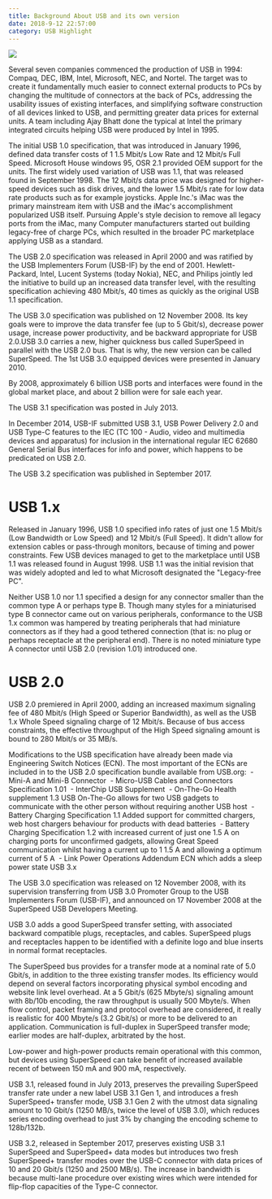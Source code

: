 ```yaml
---
title: Background About USB and its own version
date: 2018-9-12 22:57:00
category: USB Highlight
---
```


![](/img/3.jpg)

Several seven companies commenced the production of USB in 1994: Compaq, DEC, IBM, Intel, Microsoft, NEC, and Nortel. The target was to create it fundamentally much easier to connect external products to PCs by changing the multitude of connectors at the back of PCs, addressing the usability issues of existing interfaces, and simplifying software construction of all devices linked to USB, and permitting greater data prices for external units. A team including Ajay Bhatt done the typical at Intel the primary integrated circuits helping USB were produced by Intel in 1995.

<!-- more -->

The initial USB 1.0 specification, that was introduced in January 1996, defined data transfer costs of 1 1.5 Mbit/s Low Rate and 12 Mbit/s Full Speed. Microsoft House windows 95, OSR 2.1 provided OEM support for the units. The first widely used variation of USB was 1.1, that was released found in September 1998. The 12 Mbit/s data price was designed for higher-speed devices such as disk drives, and the lower 1.5 Mbit/s rate for low data rate products such as for example joysticks. Apple Inc.'s iMac was the primary mainstream item with USB and the iMac's accomplishment popularized USB itself. Pursuing Apple's style decision to remove all legacy ports from the iMac, many Computer manufacturers started out building legacy-free of charge PCs, which resulted in the broader PC marketplace applying USB as a standard.

The USB 2.0 specification was released in April 2000 and was ratified by the USB Implementers Forum (USB-IF) by the end of 2001. Hewlett-Packard, Intel, Lucent Systems (today Nokia), NEC, and Philips jointly led the initiative to build up an increased data transfer level, with the resulting specification achieving 480 Mbit/s, 40 times as quickly as the original USB 1.1 specification.

The USB 3.0 specification was published on 12 November 2008. Its key goals were to improve the data transfer fee (up to 5 Gbit/s), decrease power usage, increase power productivity, and be backward appropriate for USB 2.0.USB 3.0 carries a new, higher quickness bus called SuperSpeed in parallel with the USB 2.0 bus. That is why, the new version can be called SuperSpeed. The 1st USB 3.0 equipped devices were presented in January 2010.

By 2008, approximately 6 billion USB ports and interfaces were found in the global market place, and about 2 billion were for sale each year.

The USB 3.1 specification was posted in July 2013.

In December 2014, USB-IF submitted USB 3.1, USB Power Delivery 2.0 and USB Type-C features to the IEC (TC 100 - Audio, video and multimedia devices and apparatus) for inclusion in the international regular IEC 62680 General Serial Bus interfaces for info and power, which happens to be predicated on USB 2.0.

The USB 3.2 specification was published in September 2017.

# USB 1.x

Released in January 1996, USB 1.0 specified info rates of just one 1.5 Mbit/s (Low Bandwidth or Low Speed) and 12 Mbit/s (Full Speed). It didn't allow for extension cables or pass-through monitors, because of timing and power constraints. Few USB devices managed to get to the marketplace until USB 1.1 was released found in August 1998. USB 1.1 was the initial revision that was widely adopted and led to what Microsoft designated the "Legacy-free PC".

Neither USB 1.0 nor 1.1 specified a design for any connector smaller than the common type A or perhaps type B. Though many styles for a miniaturised type B connector came out on various peripherals, conformance to the USB 1.x common was hampered by treating peripherals that had miniature connectors as if they had a good tethered connection (that is: no plug or perhaps receptacle at the peripheral end). There is no noted miniature type A connector until USB 2.0 (revision 1.01) introduced one.

# USB 2.0

USB 2.0 premiered in April 2000, adding an increased maximum signaling fee of 480 Mbit/s (High Speed or Superior Bandwidth), as well as the USB 1.x Whole Speed signaling charge of 12 Mbit/s. Because of bus access constraints, the effective throughput of the High Speed signaling amount is bound to 280 Mbit/s or 35 MB/s.

Modifications to the USB specification have already been made via Engineering Switch Notices (ECN). The most important of the ECNs are included in to the USB 2.0 specification bundle available from USB.org:
 - Mini-A and Mini-B Connector
 - Micro-USB Cables and Connectors Specification 1.01
 - InterChip USB Supplement
 - On-The-Go Health supplement 1.3 USB On-The-Go allows for two USB gadgets to communicate with the other person without requiring another USB host
 - Battery Charging Specification 1.1 Added support for committed chargers, web host chargers behaviour for products with dead batteries
 - Battery Charging Specification 1.2 with increased current of just one 1.5 A on charging ports for unconfirmed gadgets, allowing Great Speed communication whilst having a current up to 1 1.5 A and allowing a optimum current of 5 A
 - Link Power Operations Addendum ECN which adds a sleep power state
USB 3.x

The USB 3.0 specification was released on 12 November 2008, with its supervision transferring from USB 3.0 Promoter Group to the USB Implementers Forum (USB-IF), and announced on 17 November 2008 at the SuperSpeed USB Developers Meeting.

USB 3.0 adds a good SuperSpeed transfer setting, with associated backward compatible plugs, receptacles, and cables. SuperSpeed plugs and receptacles happen to be identified with a definite logo and blue inserts in normal format receptacles.

The SuperSpeed bus provides for a transfer mode at a nominal rate of 5.0 Gbit/s, in addition to the three existing transfer modes. Its efficiency would depend on several factors incorporating physical symbol encoding and website link level overhead. At a 5 Gbit/s (625 Mbyte/s) signaling amount with 8b/10b encoding, the raw throughput is usually 500 Mbyte/s. When flow control, packet framing and protocol overhead are considered, it really is realistic for 400 Mbyte/s (3.2 Gbit/s) or more to be delivered to an application. Communication is full-duplex in SuperSpeed transfer mode; earlier modes are half-duplex, arbitrated by the host.

Low-power and high-power products remain operational with this common, but devices using SuperSpeed can take benefit of increased available recent of between 150 mA and 900 mA, respectively.

USB 3.1, released found in July 2013, preserves the prevailing SuperSpeed transfer rate under a new label USB 3.1 Gen 1, and introduces a fresh SuperSpeed+ transfer mode, USB 3.1 Gen 2 with the utmost data signaling amount to 10 Gbit/s (1250 MB/s, twice the level of USB 3.0), which reduces series encoding overhead to just 3% by changing the encoding scheme to 128b/132b.

USB 3.2, released in September 2017, preserves existing USB 3.1 SuperSpeed and SuperSpeed+ data modes but introduces two fresh SuperSpeed+ transfer modes over the USB-C connector with data prices of 10 and 20 Gbit/s (1250 and 2500 MB/s). The increase in bandwidth is because multi-lane procedure over existing wires which were intended for flip-flop capacities of the Type-C connector.